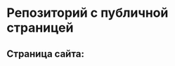 # Репозиторий с публичной страницей
## Страница сайта:
<!-- Здесь будет сслыка на публичную страницу -->